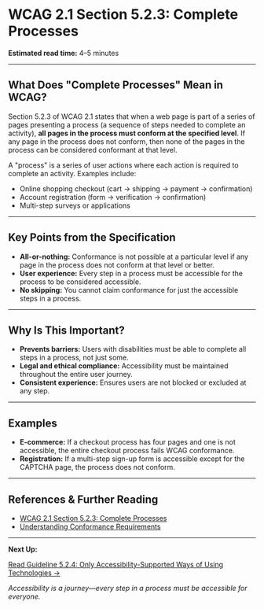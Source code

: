 <!--
title: 5.2.3 - Complete Processes
series: Making the Web Accessible for All
description: An in-depth explanation of WCAG 2.1 Section 5.2.3, Complete Processes—what it means, why it matters, and how to apply it.
keywords: wcag 5.2.3, complete processes, accessibility, web standards, conformance, process accessibility
image: WCAG-Series-5.2.3.png
imageAlt: Blue text on yellow background saying, "Web Content Accessibility Guidelines (WCAG) 5.2.3 Explained, Complete Processes"
status: published
date: 2025-07-08
excerpt: This section explains the requirement that all pages in a process must conform to WCAG at the specified level, not just individual pages.
-->

# **WCAG 2.1 Section 5.2.3: Complete Processes**

**Estimated read time:** 4–5 minutes

---

## **What Does "Complete Processes" Mean in WCAG?**

Section 5.2.3 of WCAG 2.1 states that when a web page is part of a series of pages presenting a process (a sequence of steps needed to complete an activity), **all pages in the process must conform at the specified level**. If any page in the process does not conform, then none of the pages in the process can be considered conformant at that level.

A "process" is a series of user actions where each action is required to complete an activity. Examples include:
- Online shopping checkout (cart → shipping → payment → confirmation)
- Account registration (form → verification → confirmation)
- Multi-step surveys or applications

---

## **Key Points from the Specification**

- **All-or-nothing:** Conformance is not possible at a particular level if any page in the process does not conform at that level or better.
- **User experience:** Every step in a process must be accessible for the process to be considered accessible.
- **No skipping:** You cannot claim conformance for just the accessible steps in a process.

---

## **Why Is This Important?**

- **Prevents barriers:** Users with disabilities must be able to complete all steps in a process, not just some.
- **Legal and ethical compliance:** Accessibility must be maintained throughout the entire user journey.
- **Consistent experience:** Ensures users are not blocked or excluded at any step.

---

## **Examples**

- **E-commerce:** If a checkout process has four pages and one is not accessible, the entire checkout process fails WCAG conformance.
- **Registration:** If a multi-step sign-up form is accessible except for the CAPTCHA page, the process does not conform.

---

## **References & Further Reading**
- [WCAG 2.1 Section 5.2.3: Complete Processes](https://www.w3.org/TR/WCAG21/#cc3)
- [Understanding Conformance Requirements](https://www.w3.org/WAI/WCAG21/Understanding/conformance#conformance-requirements)

---

**Next Up:**

[Read Guideline 5.2.4: Only Accessibility-Supported Ways of Using Technologies →](WCAG-Guideline-5-2-4-Only-Accessibility-Supported-Ways-Explained)

*Accessibility is a journey—every step in a process must be accessible for everyone.*

